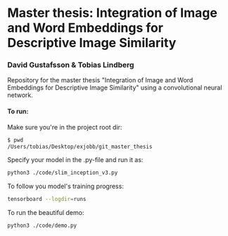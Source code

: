 # Master thesis: Integration of Image and Word Embeddings for Descriptive Image Similarity
### David Gustafsson \& Tobias Lindberg
Repository for the master thesis "Integration of Image and Word Embeddings for Descriptive Image Similarity" using a convolutional neural network.

#### To run:
Make sure you're in the project root dir:
```sh
$ pwd
/Users/tobias/Desktop/exjobb/git_master_thesis
```

Specify your model in the .py-file and run it as:
```sh
python3 ./code/slim_inception_v3.py
```

To follow you model's training progress:
```sh
tensorboard --logdir=runs
```

To run the beautiful demo:
```sh
python3 ./code/demo.py
```
